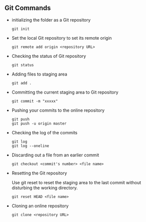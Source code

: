 ## Git Commands

- initializing the folder as a Git repository

    ```
    git init
    ```

- Set the local Git repository to set its remote origin

    ```
    git remote add origin <repository URL>
    ```

- Checking the status of Git repository 

    ```
    git status
    ```

- Adding files to staging area

    ```
    git add .
    ```

- Committing the current staging area to Git repository

    ```
    git commit -m "xxxxx"
    ```

- Pushing your commits to the online repository

    ```
    git push
    git push -u origin master
    ```

- Checking the log of the commits

    ```
    git log
    git log --oneline
    ```

- Discarding out a file from an earlier commit

    ```
    git checkout <commit's number> <file name>
    ```

- Resetting the Git repository
  
    Use git reset to reset the staging area to the last commit without disturbing the working directory.


    ```
    git reset HEAD <file name>
    ```

- Cloning an online repository
  
    ```
    git clone <repository URL>
    ```
 